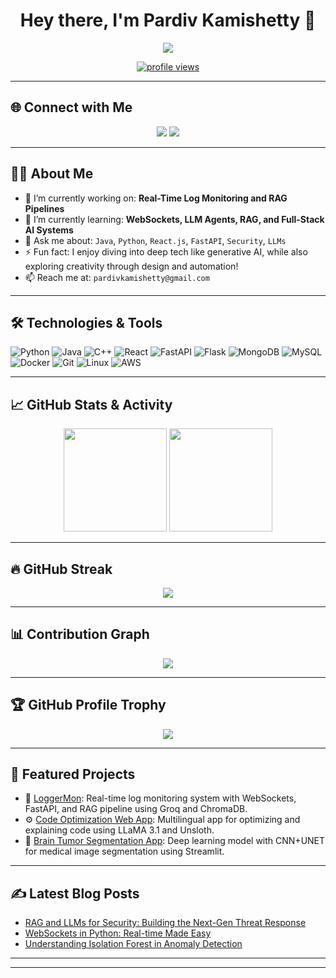 <!-- Header Image -->
<h1 align="center">Hey there, I'm Pardiv Kamishetty 👋</h1>

<p align="center">
  <img src="https://readme-typing-svg.herokuapp.com?font=Fira+Code&size=22&duration=3000&pause=1000&center=true&vCenter=true&width=435&lines=Full-Stack+Developer;RAG+%2F+LLM+Enthusiast;Security+%2F+AI+Learner;Always+learning+new+things!">
</p>

<p align="center">
  <a href="https://github.com/pardivkamishetty">
    <img src="https://komarev.com/ghpvc/?username=pardivkamishetty&style=flat-square&color=blue" alt="profile views" />
  </a>
</p>

---

## 🌐 Connect with Me

<p align="center">
  <a href="https://github.com/pardivkamishetty"><img src="https://img.shields.io/badge/GitHub-100000?style=for-the-badge&logo=github&logoColor=white"/></a>
  <a href="https://www.linkedin.com/in/pardiv-kamishetty-663b6629b"><img src="https://img.shields.io/badge/LinkedIn-0077B5?style=for-the-badge&logo=linkedin&logoColor=white"/></a>
</p>

---

## 👨‍💻 About Me

- 🔭 I’m currently working on: **Real-Time Log Monitoring and RAG Pipelines**
- 🌱 I’m currently learning: **WebSockets, LLM Agents, RAG, and Full-Stack AI Systems**
- 💬 Ask me about: `Java`, `Python`, `React.js`, `FastAPI`, `Security`, `LLMs`
- ⚡ Fun fact: I enjoy diving into deep tech like generative AI, while also exploring creativity through design and automation!
- 📫 Reach me at: `pardivkamishetty@gmail.com`

---

## 🛠️ Technologies & Tools

![Python](https://img.shields.io/badge/Python-3776AB?style=for-the-badge&logo=python&logoColor=white)
![Java](https://img.shields.io/badge/Java-ED8B00?style=for-the-badge&logo=openjdk&logoColor=white)
![C++](https://img.shields.io/badge/C++-00599C?style=for-the-badge&logo=c%2B%2B&logoColor=white)
![React](https://img.shields.io/badge/React-20232A?style=for-the-badge&logo=react&logoColor=61DAFB)
![FastAPI](https://img.shields.io/badge/FastAPI-005571?style=for-the-badge&logo=fastapi)
![Flask](https://img.shields.io/badge/Flask-000000?style=for-the-badge&logo=flask&logoColor=white)
![MongoDB](https://img.shields.io/badge/MongoDB-4EA94B?style=for-the-badge&logo=mongodb&logoColor=white)
![MySQL](https://img.shields.io/badge/MySQL-4479A1?style=for-the-badge&logo=mysql&logoColor=white)
![Docker](https://img.shields.io/badge/Docker-2496ED?style=for-the-badge&logo=docker&logoColor=white)
![Git](https://img.shields.io/badge/Git-F05032?style=for-the-badge&logo=git&logoColor=white)
![Linux](https://img.shields.io/badge/Linux-FCC624?style=for-the-badge&logo=linux&logoColor=black)
![AWS](https://img.shields.io/badge/AWS-232F3E?style=for-the-badge&logo=amazon-aws&logoColor=white)

---

## 📈 GitHub Stats & Activity

<p align="center">
  <img src="https://github-readme-stats.vercel.app/api?username=pardivkamishetty&show_icons=true&theme=radical" height="165" />
  <img src="https://github-readme-stats.vercel.app/api/top-langs/?username=pardivkamishetty&layout=compact&theme=radical" height="165" />
</p>

---

## 🔥 GitHub Streak

<p align="center">
  <img src="https://github-readme-streak-stats.herokuapp.com?user=pardivkamishetty&theme=radical&hide_border=false" />
</p>

---

## 📊 Contribution Graph

<p align="center">
  <img src="https://github-readme-activity-graph.vercel.app/graph?username=pardivkamishetty&theme=rogue&area=true&hide_border=true" />
</p>

---

## 🏆 GitHub Profile Trophy

<p align="center">
  <img src="https://github-profile-trophy.vercel.app/?username=pardivkamishetty&theme=algolia&no-frame=true&column=7" />
</p>

---

## 📌 Featured Projects

- 🧠 [LoggerMon](https://github.com/pardivkamishetty/log-management): Real-time log monitoring system with WebSockets, FastAPI, and RAG pipeline using Groq and ChromaDB.
- ⚙️ [Code Optimization Web App](https://github.com/pardivkamishetty/codeOptimisationGenAI): Multilingual app for optimizing and explaining code using LLaMA 3.1 and Unsloth.
- 🧬 [Brain Tumor Segmentation App](https://github.com/pardivkamishetty/braintumorsegmentation): Deep learning model with CNN+UNET for medical image segmentation using Streamlit.

---

## ✍️ Latest Blog Posts
<!-- Automated using GitHub Actions and RSS feed -->
- [RAG and LLMs for Security: Building the Next-Gen Threat Response](#)
- [WebSockets in Python: Real-time Made Easy](#)
- [Understanding Isolation Forest in Anomaly Detection](#)

---



---

<!---
pardivkamishetty/pardivkamishetty is a ✨ special ✨ repository because its `README.md` (this file) appears on your GitHub profile.
You can click the Preview link to take a look at your changes.
--->
